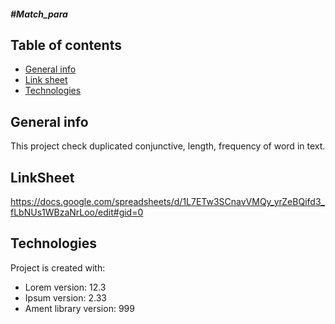 
<h5>#Match_para</h5>

## Table of contents
* [General info](#general-info)
* [Link sheet](#linksheet)
* [Technologies](#technologies)

## General info
This project check duplicated conjunctive, length, frequency of word in text.

## LinkSheet
https://docs.google.com/spreadsheets/d/1L7ETw3SCnavVMQy_yrZeBQifd3_fLbNUs1WBzaNrLoo/edit#gid=0

## Technologies
Project is created with:
* Lorem version: 12.3
* Ipsum version: 2.33
* Ament library version: 999

